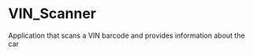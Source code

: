 VIN_Scanner
===========

Application that scans a VIN barcode and provides information about the car
